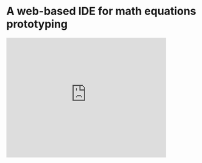 # A web-based IDE for math equations prototyping

<iframe width="420" height="315" src="https://www.youtube.com/embed/Se9D4Nj75x4" frameborder="0" allowfullscreen></iframe>
